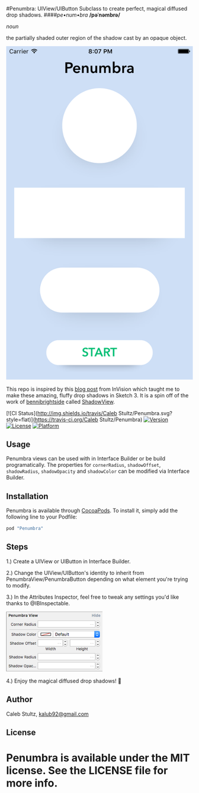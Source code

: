 #Penumbra: UIView/UIButton Subclass to create perfect, magical diffused drop shadows.
####*pe•num•bra*
**/pəˈnəmbrə/**

*noun*

the partially shaded outer region of the shadow cast by an opaque object.

![Screenshot](https://github.com/kalub92/Penumbra/blob/master/Screenshot.png)

This repo is inspired by this [blog post](http://blog.invisionapp.com/how-to-make-the-perfect-diffused-drop-shadow/) from InVision which taught me to make these amazing, fluffy drop shadows in Sketch 3. It is a spin off of the work of [bennibrightside](https://github.com/bennibrightside) called [ShadowView](https://github.com/bennibrightside/ShadowView).


[![CI Status](http://img.shields.io/travis/Caleb Stultz/Penumbra.svg?style=flat)](https://travis-ci.org/Caleb Stultz/Penumbra)
[![Version](https://img.shields.io/cocoapods/v/Penumbra.svg?style=flat)](http://cocoapods.org/pods/Penumbra)
[![License](https://img.shields.io/cocoapods/l/Penumbra.svg?style=flat)](http://cocoapods.org/pods/Penumbra)
[![Platform](https://img.shields.io/cocoapods/p/Penumbra.svg?style=flat)](http://cocoapods.org/pods/Penumbra)

## Usage

Penumbra views can be used with in Interface Builder or be build programatically. The properties for `cornerRadius`, `shadowOffset`, `shadowRadius`, `shadowOpacity` and `shadowColor` can be modified via Interface Builder.

## Installation

Penumbra is available through [CocoaPods](http://cocoapods.org). To install
it, simply add the following line to your Podfile:

```ruby
pod "Penumbra"
```

## Steps

1.) Create a UIView or UIButton in Interface Builder.

2.) Change the UIView/UIButton's identity to inherit from PenumbraView/PenumbraButton depending on what element you're trying to modify.

3.) In the Attributes Inspector, feel free to tweak any settings you'd like thanks to @IBInspectable.

![Screenshot](https://github.com/kalub92/Penumbra/blob/master/@IBInspectable.png)

4.) Enjoy the magical diffused drop shadows! 🔮

## Author

Caleb Stultz, kalub92@gmail.com

## License

Penumbra is available under the MIT license. See the LICENSE file for more info.
=======
